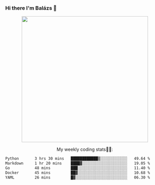 ### Hi there I'm Balázs 👋
  
<p align="center">
  <img width="400" src="https://github-readme-stats.vercel.app/api/top-langs/?username=bkutasi&size_weight=0.5&count_weight=0.5&hide=jupyter%20notebook&layout=compact&theme=tokyonight">
</p>
<p align="center">
My weekly coding stats👨‍💻:
</p>
<!--START_SECTION:waka-->

```txt
Python       3 hrs 30 mins   ████████████▒░░░░░░░░░░░░   49.64 %
Markdown     1 hr 20 mins    ████▓░░░░░░░░░░░░░░░░░░░░   19.05 %
Go           48 mins         ███░░░░░░░░░░░░░░░░░░░░░░   11.40 %
Docker       45 mins         ██▓░░░░░░░░░░░░░░░░░░░░░░   10.68 %
YAML         26 mins         █▓░░░░░░░░░░░░░░░░░░░░░░░   06.30 %
```

<!--END_SECTION:waka-->



<!--
**bkutasi/bkutasi** is a ✨ _special_ ✨ repository because its `README.md` (this file) appears on your GitHub profile.

Here are some ideas to get you started:

- 🔭 I’m currently working on ...
- 🌱 I’m currently learning ...
- 👯 I’m looking to collaborate on ...
- 🤔 I’m looking for help with ...
- 💬 Ask me about ...
- 📫 How to reach me: ...
- 😄 Pronouns: ...
- ⚡ Fun fact: ...
-->
